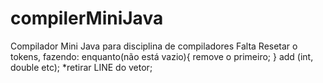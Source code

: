 # compilerMiniJava
Compilador Mini Java para disciplina de compiladores
Falta Resetar o tokens, fazendo:
enquanto(não está vazio){
    remove o primeiro;
}
add (int, double etc);
*retirar LINE do vetor;
